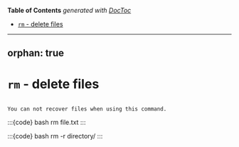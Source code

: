 <!-- START doctoc generated TOC please keep comment here to allow auto update -->
<!-- DON'T EDIT THIS SECTION, INSTEAD RE-RUN doctoc TO UPDATE -->
**Table of Contents**  *generated with [DocToc](https://github.com/thlorenz/doctoc)*

- [`rm` - delete files](#rm---delete-files)

<!-- END doctoc generated TOC please keep comment here to allow auto update -->

---
orphan: true
---

# `rm` - delete files

```{caution}

You can not recover files when using this command.
```

:::{code} bash
rm file.txt
:::

:::{code} bash
rm -r directory/
:::

